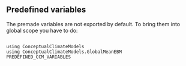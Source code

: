 


## Predefined variables

The premade variables are not exported by default.
To bring them into global scope you have to do:

```@example GlobalMeanEBM

using ConceptualClimateModels
using ConceptualClimateModels.GlobalMeanEBM
PREDEFINED_CCM_VARIABLES
```